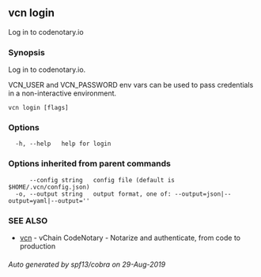 ## vcn login

Log in to codenotary.io

### Synopsis

Log in to codenotary.io.

VCN_USER and VCN_PASSWORD env vars can be used to pass credentials 
in a non-interactive environment.


```
vcn login [flags]
```

### Options

```
  -h, --help   help for login
```

### Options inherited from parent commands

```
      --config string   config file (default is $HOME/.vcn/config.json)
  -o, --output string   output format, one of: --output=json|--output=yaml|--output=''
```

### SEE ALSO

* [vcn](vcn.md)	 - vChain CodeNotary - Notarize and authenticate, from code to production

###### Auto generated by spf13/cobra on 29-Aug-2019

